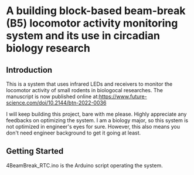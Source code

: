 # A building block-based beam-break (B5) locomotor activity monitoring system and its use in circadian biology research
## Introduction
This is a system that uses infrared LEDs and receivers to monitor the locomotor activity of small rodents in biologocal researches.
The manuscript is now published online at:https://www.future-science.com/doi/10.2144/btn-2022-0036

I will keep building this project, bare with me please. Highly appreciate any feedbacks on optimizing the system. I am a biology major, so this system is not optimized in engineer's eyes for sure. However, this also means you don't need engineer background to get it going at least.

## Getting Started

4BeamBreak_RTC.ino is the Arduino script operating the system.
